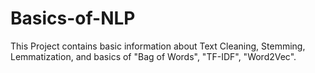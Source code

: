 # Basics-of-NLP
This Project contains basic information about Text Cleaning, Stemming, Lemmatization, and basics of "Bag of Words", "TF-IDF", "Word2Vec". 
